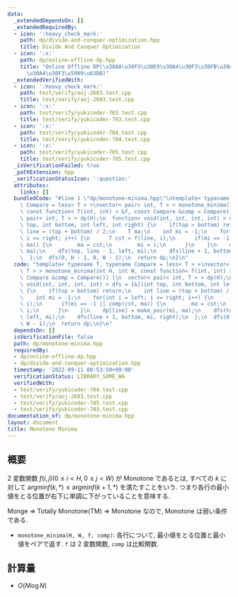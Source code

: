 ```yaml
---
data:
  _extendedDependsOn: []
  _extendedRequiredBy:
  - icon: ':heavy_check_mark:'
    path: dp/divide-and-conquer-optimization.hpp
    title: Divide And Conquer Optimization
  - icon: ':x:'
    path: dp/online-offline-dp.hpp
    title: "Online Offline DP(\u30AA\u30F3\u30E9\u30A4\u30F3\u30FB\u30AA\u30D5\u30E9\
      \u30A4\u30F3\u5909\u63DB)"
  _extendedVerifiedWith:
  - icon: ':heavy_check_mark:'
    path: test/verify/aoj-2603.test.cpp
    title: test/verify/aoj-2603.test.cpp
  - icon: ':x:'
    path: test/verify/yukicoder-703.test.cpp
    title: test/verify/yukicoder-703.test.cpp
  - icon: ':x:'
    path: test/verify/yukicoder-704.test.cpp
    title: test/verify/yukicoder-704.test.cpp
  - icon: ':x:'
    path: test/verify/yukicoder-705.test.cpp
    title: test/verify/yukicoder-705.test.cpp
  _isVerificationFailed: true
  _pathExtension: hpp
  _verificationStatusIcon: ':question:'
  attributes:
    links: []
  bundledCode: "#line 1 \"dp/monotone-minima.hpp\"\ntemplate< typename T, typename\
    \ Compare = less< T > >\nvector< pair< int, T > > monotone_minima(int H, int W,\
    \ const function< T(int, int) > &f, const Compare &comp = Compare()) {\n  vector<\
    \ pair< int, T > > dp(H);\n  function< void(int, int, int, int) > dfs = [&](int\
    \ top, int bottom, int left, int right) {\n    if(top > bottom) return;\n    int\
    \ line = (top + bottom) / 2;\n    T ma;\n    int mi = -1;\n    for(int i = left;\
    \ i <= right; i++) {\n      T cst = f(line, i);\n      if(mi == -1 || comp(cst,\
    \ ma)) {\n        ma = cst;\n        mi = i;\n      }\n    }\n    dp[line] = make_pair(mi,\
    \ ma);\n    dfs(top, line - 1, left, mi);\n    dfs(line + 1, bottom, mi, right);\n\
    \  };\n  dfs(0, H - 1, 0, W - 1);\n  return dp;\n}\n"
  code: "template< typename T, typename Compare = less< T > >\nvector< pair< int,\
    \ T > > monotone_minima(int H, int W, const function< T(int, int) > &f, const\
    \ Compare &comp = Compare()) {\n  vector< pair< int, T > > dp(H);\n  function<\
    \ void(int, int, int, int) > dfs = [&](int top, int bottom, int left, int right)\
    \ {\n    if(top > bottom) return;\n    int line = (top + bottom) / 2;\n    T ma;\n\
    \    int mi = -1;\n    for(int i = left; i <= right; i++) {\n      T cst = f(line,\
    \ i);\n      if(mi == -1 || comp(cst, ma)) {\n        ma = cst;\n        mi =\
    \ i;\n      }\n    }\n    dp[line] = make_pair(mi, ma);\n    dfs(top, line - 1,\
    \ left, mi);\n    dfs(line + 1, bottom, mi, right);\n  };\n  dfs(0, H - 1, 0,\
    \ W - 1);\n  return dp;\n}\n"
  dependsOn: []
  isVerificationFile: false
  path: dp/monotone-minima.hpp
  requiredBy:
  - dp/online-offline-dp.hpp
  - dp/divide-and-conquer-optimization.hpp
  timestamp: '2022-09-11 00:53:50+09:00'
  verificationStatus: LIBRARY_SOME_WA
  verifiedWith:
  - test/verify/yukicoder-704.test.cpp
  - test/verify/aoj-2603.test.cpp
  - test/verify/yukicoder-705.test.cpp
  - test/verify/yukicoder-703.test.cpp
documentation_of: dp/monotone-minima.hpp
layout: document
title: Monotone Minima
---
```


## 概要

$2$ 変数関数 $f(i, j) (0 \leq i \lt H, 0 \leq j \lt W)$ が Monotone であるとは, すべての $k$ に対して $\mathrm{argmin} f(k, *) \leq \mathrm{argmin} f(k + 1, *)$ を満たすことをいう. つまり各行の最小値をとる位置が右下に単調に下がっていることを意味する.

Monge $\Rightarrow$ Totally Monotone(TM) $\Rightarrow$ Monotone なので, Monotone は弱い条件である.

* `monotone_minima(H, W, f, comp)`: 各行について, 最小値をとる位置と最小値をペアで返す. `f` は $2$ 変数関数, `comp` は比較関数.

## 計算量

* $O(N \log N)$
